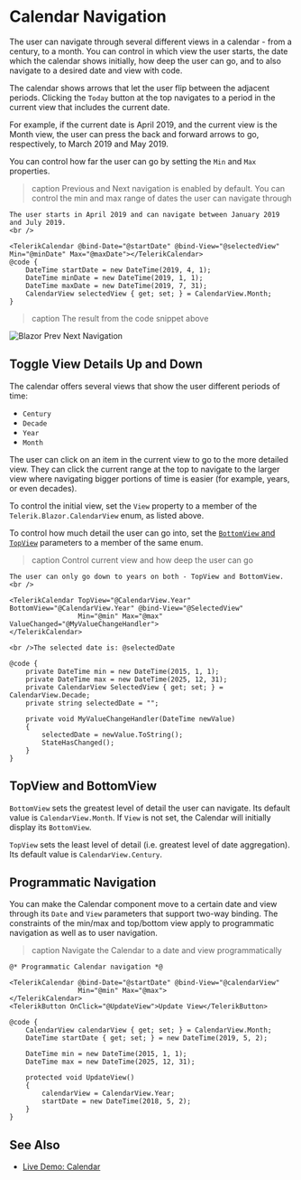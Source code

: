 
# Calendar Navigation

The user can navigate through several different views in a calendar - from a century, to a month. You can control in which view the user starts, the date which the calendar shows initially, how deep the user can go, and to also navigate to a desired date and view with code.

The calendar shows arrows that let the user flip between the adjacent periods. Clicking the `Today` button at the top navigates to a period in the current view that includes the current date.

For example, if the current date is April 2019, and the current view is the Month view, the user can press the back and forward arrows to go, respectively, to March 2019 and May 2019.

You can control how far the user can go by setting the `Min` and `Max` properties.

>caption Previous and Next navigation is enabled by default. You can control the min and max range of dates the user can navigate through

````RAZOR
The user starts in April 2019 and can navigate between January 2019 and July 2019.
<br />

<TelerikCalendar @bind-Date="@startDate" @bind-View="@selectedView" Min="@minDate" Max="@maxDate"></TelerikCalendar>
@code {
    DateTime startDate = new DateTime(2019, 4, 1);
    DateTime minDate = new DateTime(2019, 1, 1);
    DateTime maxDate = new DateTime(2019, 7, 31);
    CalendarView selectedView { get; set; } = CalendarView.Month;
}
````

>caption The result from the code snippet above

![Blazor Prev Next Navigation](images/prev-next-navigation.png)

## Toggle View Details Up and Down

The calendar offers several views that show the user different periods of time:

* `Century`
* `Decade`
* `Year`
* `Month`

The user can click on an item in the current view to go to the more detailed view. They can click the current range at the top to navigate to the larger view where navigating bigger portions of time is easier (for example, years, or even decades).

To control the initial view, set the `View` property to a member of the `Telerik.Blazor.CalendarView` enum, as listed above.

To control how much detail the user can go into, set the [`BottomView` and `TopView`](#topview-and-bottomview) parameters to a member of the same enum.

>caption Control current view and how deep the user can go

````RAZOR
The user can only go down to years on both - TopView and BottomView.
<br />

<TelerikCalendar TopView="@CalendarView.Year" BottomView="@CalendarView.Year" @bind-View="@SelectedView"
                 Min="@min" Max="@max" ValueChanged="@MyValueChangeHandler">
</TelerikCalendar>

<br />The selected date is: @selectedDate

@code {
    private DateTime min = new DateTime(2015, 1, 1);
    private DateTime max = new DateTime(2025, 12, 31);
    private CalendarView SelectedView { get; set; } = CalendarView.Decade;
    private string selectedDate = "";

    private void MyValueChangeHandler(DateTime newValue)
    {
        selectedDate = newValue.ToString();
        StateHasChanged();
    }
}
````

## TopView and BottomView

`BottomView` sets the greatest level of detail the user can navigate. Its default value is `CalendarView.Month`. If `View` is not set, the Calendar will initially display its `BottomView`.

`TopView` sets the least level of detail (i.e. greatest level of date aggregation). Its default value is `CalendarView.Century`.

## Programmatic Navigation

You can make the Calendar component move to a certain date and view through its `Date` and `View` parameters that support two-way binding. The constraints of the min/max and top/bottom view apply to programmatic navigation as well as to user navigation.

>caption Navigate the Calendar to a date and view programmatically

````RAZOR
@* Programmatic Calendar navigation *@

<TelerikCalendar @bind-Date="@startDate" @bind-View="@calendarView"
                 Min="@min" Max="@max">
</TelerikCalendar>
<TelerikButton OnClick="@UpdateView">Update View</TelerikButton>

@code {
    CalendarView calendarView { get; set; } = CalendarView.Month;
    DateTime startDate { get; set; } = new DateTime(2019, 5, 2);

    DateTime min = new DateTime(2015, 1, 1);
    DateTime max = new DateTime(2025, 12, 31);

    protected void UpdateView()
    {
        calendarView = CalendarView.Year;
        startDate = new DateTime(2018, 5, 2);
    }
}
````

## See Also

* [Live Demo: Calendar](https://demos.telerik.com/blazor-ui/calendar/overview)

